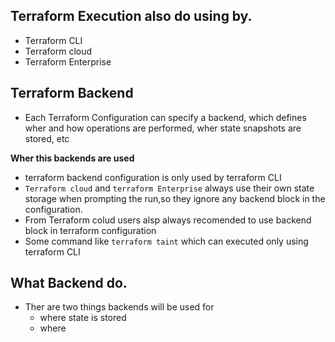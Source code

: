 ## Terraform Execution also do using by.
- Terraform CLI
- Terraform cloud
- Terraform Enterprise

## Terraform Backend 
- Each Terraform Configuration can specify a backend, which defines wher and how operations are performed, wher state snapshots are stored, etc

**Wher this backends are used**
- terraform backend configuration is only used by terraform CLI
- `Terraform cloud` and `terraform Enterprise` always use their own state storage when prompting the run,so they ignore  any backend block in the configuration.
- From Terraform colud users alsp always recomended to use backend block in terraform configuration 
- Some command like `terraform taint` which can executed only using terraform CLI

## What Backend do.
- Ther are two things backends will be used for
    - where state is stored 
    - where